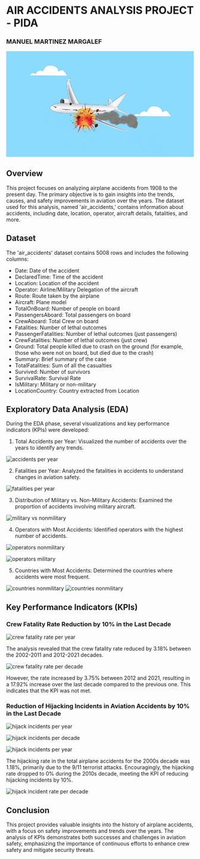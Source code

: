 # AIR ACCIDENTS ANALYSIS PROJECT - PIDA
### MANUEL MARTINEZ MARGALEF

![Cover Image](cover_image.jpg)

## Overview
This project focuses on analyzing airplane accidents from 1908 to the present day. The primary objective is to gain insights into the trends, causes, and safety improvements in aviation over the years. The dataset used for this analysis, named 'air_accidents,' contains information about accidents, including date, location, operator, aircraft details, fatalities, and more.

## Dataset
The 'air_accidents' dataset contains 5008 rows and includes the following columns:

* Date: Date of the accident
* DeclaredTime: Time of the accident
* Location: Location of the accident
* Operator: Airline/Military Delegation of the aircraft
* Route: Route taken by the airplane
* Aircraft: Plane model
* TotalOnBoard: Number of people on board
* PassengersAboard: Total passengers on board
* CrewAboard: Total Crew on board
* Fatalities: Number of lethal outcomes
* PassengerFatalities: Number of lethal outcomes (just passengers)
* CrewFatalities: Number of lethal outcomes (just crew)
* Ground: Total people killed due to crash on the ground (for example, those who were not on board, but died due to the crash)
* Summary: Brief summary of the case
* TotalFatalities: Sum of all the casualties
* Survived: Number of survivors
* SurvivalRate: Survival Rate
* IsMilitary: Military or non-military
* LocationCountry: Country extracted from Location

## Exploratory Data Analysis (EDA)
During the EDA phase, several visualizations and key performance indicators (KPIs) were developed:

1) Total Accidents per Year: Visualized the number of accidents over the years to identify any trends.

![accidents per year](Project%20Images/accidents_per_year.png)

2) Fatalities per Year: Analyzed the fatalities in accidents to understand changes in aviation safety.

![fatalities per year](Project%20Images/fatalities_per_year.png)

3) Distribution of Military vs. Non-Military Accidents: Examined the proportion of accidents involving military aircraft.

![military vs nonmilitary](Project%20Images/military_vs_nonmilitary_pie.png)

4) Operators with Most Accidents: Identified operators with the highest number of accidents.

![operators nonmilitary](Project%20Images/top20_accidents_by_operator.png)

![operators military](Project%20Images/top20_accidents_by_operator_military.png)

5) Countries with Most Accidents: Determined the countries where accidents were most frequent.

![countries nonmilitary](Project%20Images/top20_countries_most_accidents.png)
![countries nonmilitary](Project%20Images/top20_countries_most_accidents_military.png)

## Key Performance Indicators (KPIs)
### Crew Fatality Rate Reduction by 10% in the Last Decade

![crew fatality rate per year](Project%20Images/crew_fatality_rates_per_year.png)

The analysis revealed that the crew fatality rate reduced by 3.18% between the 2002-2011 and 2012-2021 decades.

![crew fatality rate per decade](Project%20Images/crew_fatality_rate_by_decade.png)

However, the rate increased by 3.75% between 2012 and 2021, resulting in a 17.92% increase over the last decade compared to the previous one. This indicates that the KPI was not met.
### Reduction of Hijacking Incidents in Aviation Accidents by 10% in the Last Decade

![hijack incidents per year](Project%20Images/hijack_incidents_per_year.png)

![hijack incidents per decade](Project%20Images/hijack_incidents_per_decade.png)

![hijack incidents per year](Project%20Images/hijack_incidents_per_year_per_operator.png)

The hijacking rate in the total airplane accidents for the 2000s decade was 1.18%, primarily due to the 9/11 terrorist attacks.
Encouragingly, the hijacking rate dropped to 0% during the 2010s decade, meeting the KPI of reducing hijacking incidents by 10%.

![hijack incident rate per decade](Project%20Images/hijacking_incident_rate_per_decade.png)


## Conclusion
This project provides valuable insights into the history of airplane accidents, with a focus on safety improvements and trends over the years. The analysis of KPIs demonstrates both successes and challenges in aviation safety, emphasizing the importance of continuous efforts to enhance crew safety and mitigate security threats.
